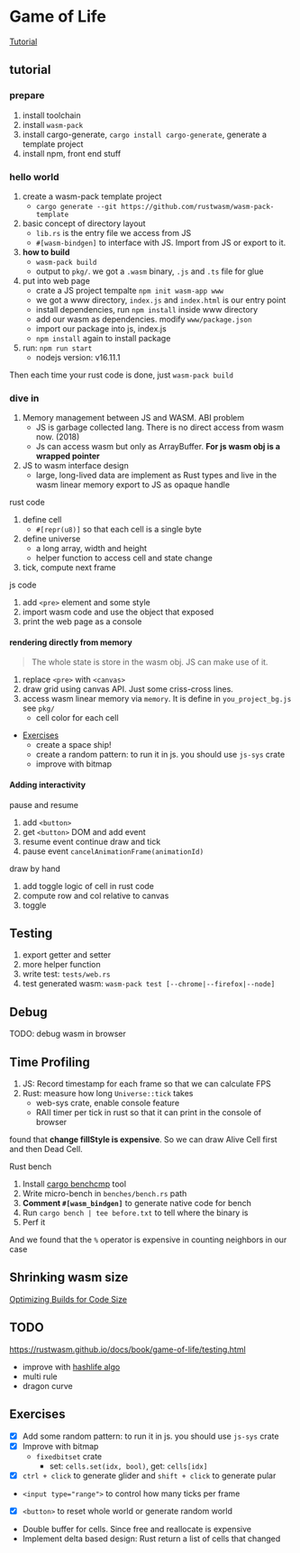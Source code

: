 # Game of Life

[Tutorial](https://rustwasm.github.io/docs/book/)


## tutorial

### prepare

1. install toolchain
2. install `wasm-pack`
3. install cargo-generate, `cargo install cargo-generate`, generate a template project
4. install npm, front end stuff


### hello world

1. create a wasm-pack template project
    - `cargo generate --git https://github.com/rustwasm/wasm-pack-template`
2. basic concept of directory layout
    - `lib.rs` is the entry file we access from JS
    - `#[wasm-bindgen]` to interface with JS. Import from JS or export to it.
3. **how to build**
    - `wasm-pack build`
    - output to `pkg/`. we got a `.wasm` binary, `.js` and `.ts` file for glue
4. put into web page
    - crate a JS project tempalte `npm init wasm-app www`
    - we got a www directory, `index.js` and `index.html` is our entry point
    - install dependencies, run `npm install` inside www directory
    - add our wasm as dependencies. modify `www/package.json`
    - import our package into js, index.js
    - `npm install` again to install package
5. run: `npm run start`
    - nodejs version: v16.11.1

Then each time your rust code is done, just `wasm-pack build`


### dive in

1. Memory management between JS and WASM. ABI problem
    - JS is garbage collected lang. There is no direct access from wasm now. (2018)
    - Js can access wasm but only as ArrayBuffer. **For js wasm obj is a wrapped pointer**
2. JS to wasm interface design
    - large, long-lived data are implement as Rust types and live in the wasm linear memory export to JS as opaque handle


rust code

1. define cell
    - `#[repr(u8)]` so that each cell is a single byte
2. define universe
    - a long array, width and height
    - helper function to access cell and state change
3. tick, compute next frame

js code

1. add `<pre>` element and some style
2. import wasm code and use the object that exposed
3. print the web page as a console


#### rendering directly from memory

> The whole state is store in the wasm obj. JS can make use of it.

1. replace `<pre>` with `<canvas>`
2. draw grid using canvas API. Just some criss-cross lines.
3. access wasm linear memory via `memory`. It is define in `you_project_bg.js` see `pkg/`
    - cell color for each cell

- [Exercises](https://rustwasm.github.io/docs/book/game-of-life/implementing.html#exercises)
    * create a space ship!
    * create a random pattern: to run it in js. you should use `js-sys` crate
    * improve with bitmap


#### Adding interactivity

pause and resume

1. add `<button>`
2. get `<button>` DOM and add event
3. resume event continue draw and tick
3. pause event `cancelAnimationFrame(animationId)`

draw by hand

1. add toggle logic of cell in rust code
2. compute row and col relative to canvas
3. toggle


## Testing

1. export getter and setter
2. more helper function
3. write test: `tests/web.rs`
4. test generated wasm: `wasm-pack test [--chrome|--firefox|--node]`


## Debug

TODO: debug wasm in browser


## Time Profiling

1. JS: Record timestamp for each frame so that we can calculate FPS
2. Rust: measure how long `Universe::tick` takes
    - web-sys crate, enable console feature
    - RAII timer per tick in rust so that it can print in the console of browser

found that **change fillStyle is expensive**. So we can draw Alive Cell first and then Dead Cell.

Rust bench

1. Install [cargo benchcmp](https://github.com/BurntSushi/cargo-benchcmp) tool
2. Write micro-bench in `benches/bench.rs` path
3. **Comment `#[wasm_bindgen]`** to generate native code for bench
4. Run `cargo bench | tee before.txt` to tell where the binary is
5. Perf it

And we found that the `%` operator is expensive in counting neighbors in our case


## Shrinking wasm size

[Optimizing Builds for Code Size](https://rustwasm.github.io/docs/book/reference/code-size.html#optimizing-builds-for-code-size)

## TODO

https://rustwasm.github.io/docs/book/game-of-life/testing.html

- improve with [hashlife algo](https://en.wikipedia.org/wiki/Hashlife)
- multi rule
- dragon curve


## Exercises

- [x] Add some random pattern: to run it in js. you should use `js-sys` crate
- [x] Improve with bitmap
    * `fixedbitset` crate
        + set: `cells.set(idx, bool)`, get: `cells[idx]`
- [x] `ctrl + click` to generate glider and `shift + click` to generate pular

- `<input type="range">` to control how many ticks per frame
- [x] `<button>` to reset whole world or generate random world
- Double buffer for cells. Since free and reallocate is expensive
- Implement delta based design: Rust return a list of cells that changed










